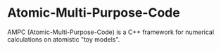 # Atomic-Multi-Purpose-Code
AMPC (Atomic-Multi-Purpose-Code) is a C++ framework for numerical calculations on atomistic "toy models". 
